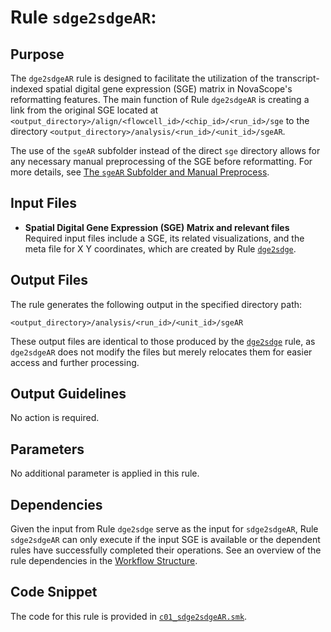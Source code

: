 # Rule `sdge2sdgeAR`:

## Purpose
The `dge2sdgeAR` rule is designed to facilitate the utilization of the transcript-indexed spatial digital gene expression (SGE) matrix in NovaScope's reformatting features. The main function of Rule `dge2sdgeAR` is creating a link from the original SGE located at `<output_directory>/align/<flowcell_id>/<chip_id>/<run_id>/sge` to the directory `<output_directory>/analysis/<run_id>/<unit_id>/sgeAR`. 

The use of the `sgeAR` subfolder instead of the direct `sge` directory allows for any necessary manual preprocessing of the SGE before reformatting. For more details, see [The `sgeAR` Subfolder and Manual Preprocess](../../basic_usage/output.md#analysis).

## Input Files
* **Spatial Digital Gene Expression (SGE) Matrix and relevant files**
Required input files include a SGE, its related visualizations, and the meta file for X Y coordinates, which are created by Rule [`dge2sdge`](./dge2sdge.md).

## Output Files
The rule generates the following output in the specified directory path:
```
<output_directory>/analysis/<run_id>/<unit_id>/sgeAR
```

These output files are identical to those produced by the [`dge2sdge`](./dge2sdge.md) rule, as `dge2sdgeAR` does not modify the files but merely relocates them for easier access and further processing.

## Output Guidelines
No action is required.

## Parameters
No additional parameter is applied in this rule.

## Dependencies
Given the input from Rule `dge2sdge` serve as the input for `sdge2sdgeAR`, Rule `sdge2sdgeAR` can only execute if the input SGE is available or the dependent rules have successfully completed their operations. See an overview of the rule dependencies in the [Workflow Structure](../../home/workflow_structure.md).

## Code Snippet
The code for this rule is provided in [`c01_sdge2sdgeAR.smk`](https://github.com/seqscope/NovaScope/blob/main/rules/c01_sdge2sdgeAR.smk).
